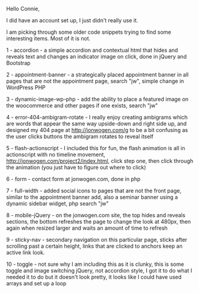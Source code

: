 Hello Connie,

I did have an account set up, I just didn't really use it.

I am picking through some older code snippets trying to find some interesting items. Most of it is not.

1 - accordion - a simple accordion and contextual html that hides and reveals text and changes an indicator image on click, done in jQuery and Bootstrap

2 - appointment-banner - a strategically placed appointment banner in all pages that are not the appointment page, search "jw", simple change in WordPress PHP

3 - dynamic-image-wp-php - add the ability to place a featured image on the woocommerce and other pages if one exists, search "jw"

4 - error-404-ambigram-rotate - I really enjoy creating ambigrams which are words that appear the same way upside-down and right side up, and designed my 404 page at http://jonwogen.com/g to be a bit confusing as the user clicks buttons the ambigram rotates to reveal itself

5 - flash-actionscript - I included this for fun, the flash animation is all in actionscript with no timeline movement, http://jonwogen.com/project2/index.html, click step one, then click through the animation (you just have to figure out where to click)

6 - form - contact form at jonwogen.com, done in php

7 - full-width - added social icons to pages that are not the front page, similar to the appointment banner add, also a seminar banner using a dynamic sidebar widget, php search "jw"

8 - mobile-jQuery - on the jonwogen.com site, the top hides and reveals sections, the bottom refreshes the page to change the look at 480px, then again when resized larger and waits an amount of time to refresh

9 - sticky-nav - secondary navigation on this particular page, sticks after scrolling past a certain height, links that are clicked to anchors keep an active link look.

10 - toggle - not sure why I am including this as it is clunky, this is some toggle and image switching jQuery, not accordion style, I got it to do what I needed it to do but it doesn't look pretty, it looks like I could have used arrays and set up a loop

